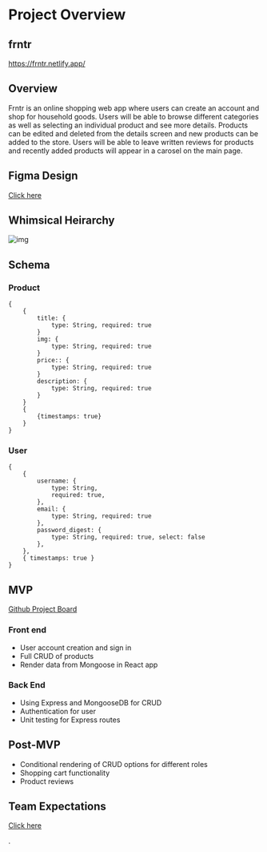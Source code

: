 # Project Overview

## frntr
https://frntr.netlify.app/

## Overview

Frntr is an online shopping web app where users can create an account and shop for household goods. Users will be able to browse different categories as well as selecting an individual product and see more details. Products can be edited and deleted from the details screen and new products can be added to the store. Users will be able to leave written reviews for products and recently added products will appear in a carosel on the main page.

## Figma Design

[Click here](https://www.figma.com/file/Zn8boSzN5IspjvbErFW3g9/Home-Decor-P3?node-id=0%3A1)

## Whimsical Heirarchy

![img](https://i.ibb.co/6t4BSd0/Home-Decor-2.png)

## Schema

### Product
```
{
    {
        title: { 
            type: String, required: true 
        }
        img: { 
            type: String, required: true 
        }
        price:: { 
            type: String, required: true 
        }
        description: { 
            type: String, required: true 
        }
    }
    {
        {timestamps: true}
    }
}
```
### User
```
{
    {
        username: {
            type: String,
            required: true,
        },
        email: { 
            type: String, required: true 
        },
        password_digest: { 
            type: String, required: true, select: false 
        },
    },
    { timestamps: true }
}
```
## MVP

[Github Project Board](https://github.com/eterral/frntr-app/projects/1)

### Front end
- User account creation and sign in
- Full CRUD of products
- Render data from Mongoose in React app

### Back End
- Using Express and MongooseDB for CRUD
- Authentication for user
- Unit testing for Express routes

## Post-MVP
- Conditional rendering of CRUD options for different roles
- Shopping cart functionality
- Product reviews

## Team Expectations

[Click here](https://docs.google.com/document/d/1cCRP53bbE9suJjdM5Thpyvb2b_W6Zo5YQERDilt-ew8/edit?usp=sharing)

.
